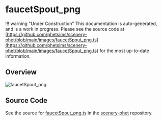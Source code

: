 # faucetSpout_png

!!! warning "Under Construction"
    This documentation is auto-generated, and is a work in progress. Please see the source code at
    [https://github.com/phetsims/scenery-phet/blob/main/images/faucetSpout_png.ts](https://github.com/phetsims/scenery-phet/blob/main/images/faucetSpout_png.ts) for the most up-to-date information.

## Overview



<img id="doc-image" alt="faucetSpout_png">
<script type="module">
import { faucetSpout_png } from '/lib/scenerystack.esm.min.js';

if ( faucetSpout_png instanceof HTMLImageElement ) {
  document.querySelector( '#doc-image' ).src = faucetSpout_png.src;
}
else if ( Array.isArray( faucetSpout_png ) ) {
  document.querySelector( '#doc-image' ).src = faucetSpout_png[ 0 ].url;
}
</script>




## Source Code

See the source for [faucetSpout_png.ts](https://github.com/phetsims/scenery-phet/blob/main/images/faucetSpout_png.ts) in the [scenery-phet](https://github.com/phetsims/scenery-phet) repository.
